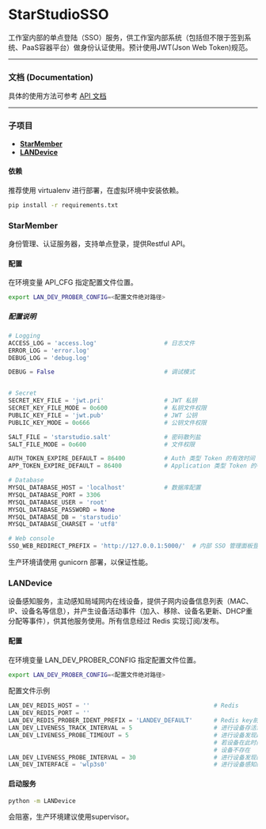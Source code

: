 # StarStudioSSO

工作室内部的单点登陆（SSO）服务，供工作室内部系统（包括但不限于签到系统、PaaS容器平台）做身份认证使用。预计使用JWT(Json Web Token)规范。

---

### 文档 (Documentation)

具体的使用方法可参考 [API 文档](api.md)

---

### 子项目

- **[StarMember](#StarMember)**
- **[LANDevice](#LANDevice)**



#### 依赖

推荐使用 virtualenv 进行部署，在虚拟环境中安装依赖。

```bash
pip install -r requirements.txt
```



### StarMember

身份管理、认证服务器，支持单点登录，提供Restful API。

#### 配置

在环境变量 API_CFG 指定配置文件位置。

```bash
export LAN_DEV_PROBER_CONFIG=<配置文件绝对路径>
```

##### 配置说明

```python
# Logging
ACCESS_LOG = 'access.log'                   # 日志文件
ERROR_LOG = 'error.log'
DEBUG_LOG = 'debug.log'

DEBUG = False                               # 调试模式


# Secret
SECRET_KEY_FILE = 'jwt.pri'                 # JWT 私钥
SECRET_KEY_FILE_MODE = 0o600                # 私钥文件权限
PUBLIC_KEY_FILE = 'jwt.pub'                 # JWT 公钥
PUBLIC_KEY_MODE = 0o666                     # 公钥文件权限

SALT_FILE = 'starstudio.salt'               # 密码散列盐
SALT_FILE_MODE = 0o600                      # 文件权限

AUTH_TOKEN_EXPIRE_DEFAULT = 86400           # Auth 类型 Token 的有效时间 (秒)
APP_TOKEN_EXPIRE_DEFAULT = 86400            # Application 类型 Token 的有效时间 (秒)

# Database
MYSQL_DATABASE_HOST = 'localhost'           # 数据库配置
MYSQL_DATABASE_PORT = 3306
MYSQL_DATABASE_USER = 'root'
MYSQL_DATABASE_PASSWORD = None
MYSQL_DATABASE_DB = 'starstudio'
MYSQL_DATABASE_CHARSET = 'utf8'

# Web console
SSO_WEB_REDIRECT_PREFIX = 'http://127.0.0.1:5000/'  # 内部 SSO 管理面板登录的Redirect前缀
```

生产环境请使用 gunicorn 部署，以保证性能。



### LANDevice

设备感知服务，主动感知局域网内在线设备，提供子网内设备信息列表（MAC、IP、设备名等信息），并产生设备活动事件（加入、移除、设备名更新、DHCP重分配等事件），供其他服务使用。所有信息经过 Redis 实现订阅/发布。

#### 配置

在环境变量 LAN_DEV_PROBER_CONFIG 指定配置文件位置。

```bash
export LAN_DEV_PROBER_CONFIG=<配置文件绝对路径>
```

配置文件示例

```python
LAN_DEV_REDIS_HOST = ''                                   # Redis
LAN_DEV_REDIS_PORT = ''
LAN_DEV_REDIS_PROBER_IDENT_PREFIX = 'LANDEV_DEFAULT'      # Redis key前缀，用于区分应用
LAN_DEV_LIVENESS_TRACK_INTERVAL = 5                       # 进行设备存活测试的时间间隔
LAN_DEV_LIVENESS_PROBE_TIMEOUT = 5                        # 进行设备发现超时时间
                                                          # 若设备在此时间内无响应，则判断
                                                          # 设备不存在
LAN_DEV_LIVENESS_PROBE_INTERVAL = 30                      # 进行设备发现的时间间隔
LAN_DEV_INTERFACE = 'wlp3s0'                              # 进行设备感知的接口名称
```

#### 启动服务

```bash
python -m LANDevice
```

会阻塞，生产环境建议使用supervisor。
